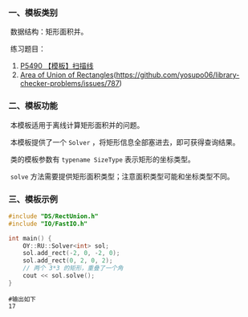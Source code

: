 ### 一、模板类别

​	数据结构：矩形面积并。

​	练习题目：

1. [P5490 【模板】扫描线](https://www.luogu.com.cn/problem/P5490)
2. [Area of Union of Rectangles](https://judge.yosupo.jp/problem/area_of_union_of_rectangles)(https://github.com/yosupo06/library-checker-problems/issues/787)


### 二、模板功能

​		本模板适用于离线计算矩形面积并的问题。

​		本模板提供了一个 `Solver` ，将矩形信息全部塞进去，即可获得查询结果。

​		类的模板参数有 `typename SizeType` 表示矩形的坐标类型。

​		 `solve` 方法需要提供矩形面积类型；注意面积类型可能和坐标类型不同。

### 三、模板示例

```c++
#include "DS/RectUnion.h"
#include "IO/FastIO.h"

int main() {
    OY::RU::Solver<int> sol;
    sol.add_rect(-2, 0, -2, 0);
    sol.add_rect(0, 2, 0, 2);
    // 两个 3*3 的矩形，重叠了一个角
    cout << sol.solve();
}
```

```
#输出如下
17

```

